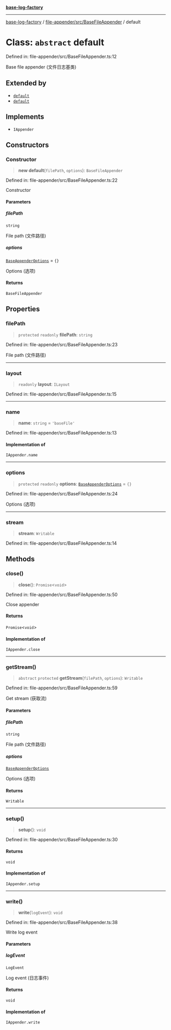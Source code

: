 [**base-log-factory**](../../../../index.md)

***

[base-log-factory](../../../../index.md) / [file-appender/src/BaseFileAppender](../index.md) / default

# Class: `abstract` default

Defined in: file-appender/src/BaseFileAppender.ts:12

Base file appender (文件日志基类)

## Extended by

- [`default`](../../DateFileAppender/classes/default.md)
- [`default`](../../FileAppender/classes/default.md)

## Implements

- `IAppender`

## Constructors

### Constructor

> **new default**(`filePath`, `options`): `BaseFileAppender`

Defined in: file-appender/src/BaseFileAppender.ts:22

Constructor

#### Parameters

##### filePath

`string`

File path (文件路径)

##### options

[`BaseAppenderOptions`](../../typings/type-aliases/BaseAppenderOptions.md) = `{}`

Options (选项)

#### Returns

`BaseFileAppender`

## Properties

### filePath

> `protected` `readonly` **filePath**: `string`

Defined in: file-appender/src/BaseFileAppender.ts:23

File path (文件路径)

***

### layout

> `readonly` **layout**: `ILayout`

Defined in: file-appender/src/BaseFileAppender.ts:15

***

### name

> **name**: `string` = `'baseFile'`

Defined in: file-appender/src/BaseFileAppender.ts:13

#### Implementation of

`IAppender.name`

***

### options

> `protected` `readonly` **options**: [`BaseAppenderOptions`](../../typings/type-aliases/BaseAppenderOptions.md) = `{}`

Defined in: file-appender/src/BaseFileAppender.ts:24

Options (选项)

***

### stream

> **stream**: `Writable`

Defined in: file-appender/src/BaseFileAppender.ts:14

## Methods

### close()

> **close**(): `Promise`\<`void`\>

Defined in: file-appender/src/BaseFileAppender.ts:50

Close appender

#### Returns

`Promise`\<`void`\>

#### Implementation of

`IAppender.close`

***

### getStream()

> `abstract` `protected` **getStream**(`filePath`, `options`): `Writable`

Defined in: file-appender/src/BaseFileAppender.ts:59

Get stream (获取流)

#### Parameters

##### filePath

`string`

File path (文件路径)

##### options

[`BaseAppenderOptions`](../../typings/type-aliases/BaseAppenderOptions.md)

Options (选项)

#### Returns

`Writable`

***

### setup()

> **setup**(): `void`

Defined in: file-appender/src/BaseFileAppender.ts:30

#### Returns

`void`

#### Implementation of

`IAppender.setup`

***

### write()

> **write**(`logEvent`): `void`

Defined in: file-appender/src/BaseFileAppender.ts:38

Write log event

#### Parameters

##### logEvent

`LogEvent`

Log event (日志事件)

#### Returns

`void`

#### Implementation of

`IAppender.write`
